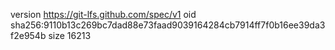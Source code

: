 version https://git-lfs.github.com/spec/v1
oid sha256:9110b13c269bc7dad88e73faad9039164284cb7914ff7f0b16ee39da3f2e954b
size 16213
